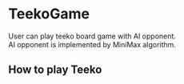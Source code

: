 # TeekoGame
User can play teeko board game with AI opponent.\
AI opponent is implemented by MiniMax algorithm.

## How to play Teeko

